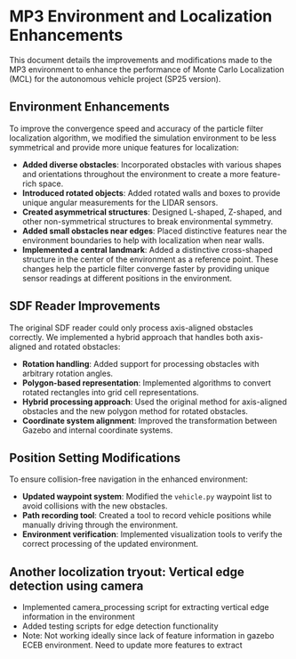 # MP3 Environment and Localization Enhancements

This document details the improvements and modifications made to the MP3 environment to enhance the performance of Monte Carlo Localization (MCL) for the autonomous vehicle project (SP25 version).

## Environment Enhancements

To improve the convergence speed and accuracy of the particle filter localization algorithm, we modified the simulation environment to be less symmetrical and provide more unique features for localization:

- **Added diverse obstacles**: Incorporated obstacles with various shapes and orientations throughout the environment to create a more feature-rich space.
- **Introduced rotated objects**: Added rotated walls and boxes to provide unique angular measurements for the LIDAR sensors.
- **Created asymmetrical structures**: Designed L-shaped, Z-shaped, and other non-symmetrical structures to break environmental symmetry.
- **Added small obstacles near edges**: Placed distinctive features near the environment boundaries to help with localization when near walls.
- **Implemented a central landmark**: Added a distinctive cross-shaped structure in the center of the environment as a reference point.
These changes help the particle filter converge faster by providing unique sensor readings at different positions in the environment.

## SDF Reader Improvements

The original SDF reader could only process axis-aligned obstacles correctly. We implemented a hybrid approach that handles both axis-aligned and rotated obstacles:

- **Rotation handling**: Added support for processing obstacles with arbitrary rotation angles.
- **Polygon-based representation**: Implemented algorithms to convert rotated rectangles into grid cell representations.
- **Hybrid processing approach**: Used the original method for axis-aligned obstacles and the new polygon method for rotated obstacles.
- **Coordinate system alignment**: Improved the transformation between Gazebo and internal coordinate systems.

## Position Setting Modifications

To ensure collision-free navigation in the enhanced environment:

- **Updated waypoint system**: Modified the `vehicle.py` waypoint list to avoid collisions with the new obstacles.
- **Path recording tool**: Created a tool to record vehicle positions while manually driving through the environment.
- **Environment verification**: Implemented visualization tools to verify the correct processing of the updated environment.

## Another locolization tryout: Vertical edge detection using camera
- Implemented camera_processing script for extracting vertical edge information in the environment
- Added testing scripts for edge detection functionality
- Note: Not working ideally since lack of feature information in gazebo ECEB environment. Need to update more features to extract
